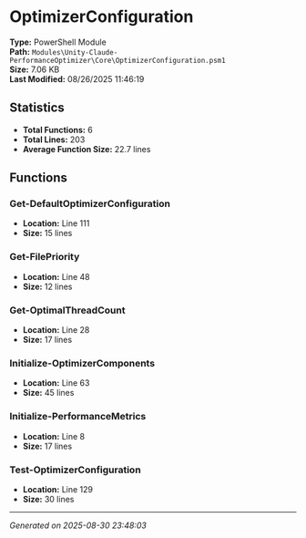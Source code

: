 # OptimizerConfiguration

**Type:** PowerShell Module  
**Path:** `Modules\Unity-Claude-PerformanceOptimizer\Core\OptimizerConfiguration.psm1`  
**Size:** 7.06 KB  
**Last Modified:** 08/26/2025 11:46:19  

## Statistics

- **Total Functions:** 6
- **Total Lines:** 203
- **Average Function Size:** 22.7 lines

## Functions


### Get-DefaultOptimizerConfiguration

- **Location:** Line 111
- **Size:** 15 lines

 
### Get-FilePriority

- **Location:** Line 48
- **Size:** 12 lines

 
### Get-OptimalThreadCount

- **Location:** Line 28
- **Size:** 17 lines

 
### Initialize-OptimizerComponents

- **Location:** Line 63
- **Size:** 45 lines

 
### Initialize-PerformanceMetrics

- **Location:** Line 8
- **Size:** 17 lines

 
### Test-OptimizerConfiguration

- **Location:** Line 129
- **Size:** 30 lines



---
*Generated on 2025-08-30 23:48:03*
